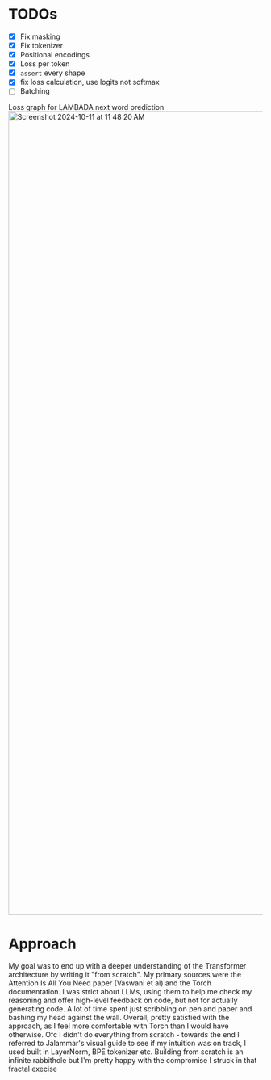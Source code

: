 # TODOs
- [x] Fix masking
- [x] Fix tokenizer
- [x] Positional encodings
- [x] Loss per token
- [x] `assert` every shape
- [x] fix loss calculation, use logits not softmax
- [ ] Batching

Loss graph for LAMBADA next word prediction      
<img width="1592" alt="Screenshot 2024-10-11 at 11 48 20 AM" src="https://github.com/user-attachments/assets/5910c8fe-91ff-41ff-8058-32c848311486">

# Approach
My goal was to end up with a deeper understanding of the Transformer architecture by writing it "from scratch". My primary sources were the Attention Is All You Need paper (Vaswani et al) and the Torch documentation. I was strict about LLMs, using them to help me check my reasoning and offer high-level feedback on code, but not for actually generating code. A lot of time spent just scribbling on pen and paper and bashing my head against the wall. Overall, pretty satisfied with the approach, as I feel more comfortable with Torch than I would have otherwise. Ofc I didn't do everything from scratch - towards the end I referred to Jalammar's visual guide to see if my intuition was on track, I used built in LayerNorm, BPE tokenizer etc. Building from scratch is an infinite rabbithole but I'm pretty happy with the compromise I struck in that fractal execise 
